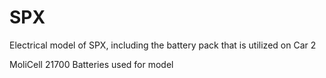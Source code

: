 # SPX
Electrical model of SPX, including the battery pack that is utilized on Car 2

MoliCell 21700 Batteries used for model


